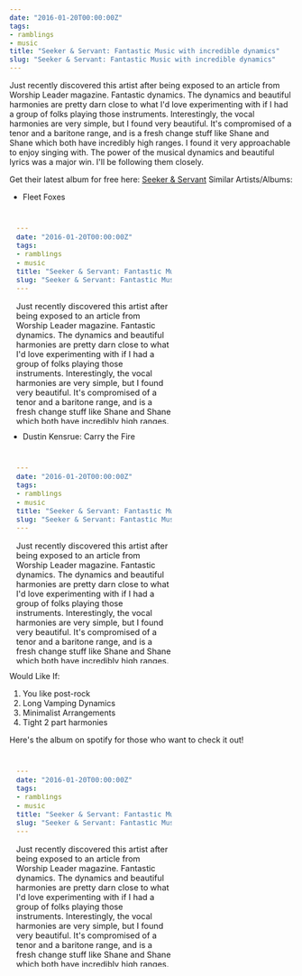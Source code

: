 ```yaml
---
date: "2016-01-20T00:00:00Z"
tags:
- ramblings
- music
title: "Seeker & Servant: Fantastic Music with incredible dynamics"
slug: "Seeker & Servant: Fantastic Music with incredible dynamics"
---
```


Just recently discovered this artist after being exposed to an article from Worship Leader magazine. Fantastic dynamics. The dynamics and beautiful harmonies are pretty darn close to what I'd love experimenting with if I had a group of folks playing those instruments. Interestingly, the vocal harmonies are very simple, but I found very beautiful. It's compromised of a tenor and a baritone range, and is a fresh change stuff like Shane and Shane which both have incredibly high ranges. I found it very approachable to enjoy singing with. The power of the musical dynamics and beautiful lyrics was a major win. I'll be following them closely.

Get their latest album for free here: [Seeker & Servant](http://seekerandservant.tumblr.com/)
Similar Artists/Albums:

*   Fleet Foxes
<iframe data-preserve-html-node="true" src="?uri=spotify%3Aalbum%3A3l7iMXJ0jqFnIYZRyCUewC" width="300" height="380" frameborder="0" allowtransparency="true"></iframe>


*   Dustin Kensrue: Carry the Fire
<iframe data-preserve-html-node="true" src="?uri=spotify%3Aalbum%3A01k7Oz3hfoG0HFPsZ7MUIT" width="300" height="380" frameborder="0" allowtransparency="true"></iframe>


Would Like If:

1.  You like post-rock
2.  Long Vamping Dynamics
3.  Minimalist Arrangements
4.  Tight 2 part harmonies

Here's the album on spotify for those who want to check it out!

<iframe data-preserve-html-node="true" src="?uri=spotify%3Aalbum%3A4ZbX2MIrXRrTviMGDGsHpv" width="300" height="380" frameborder="0" allowtransparency="true"></iframe>
